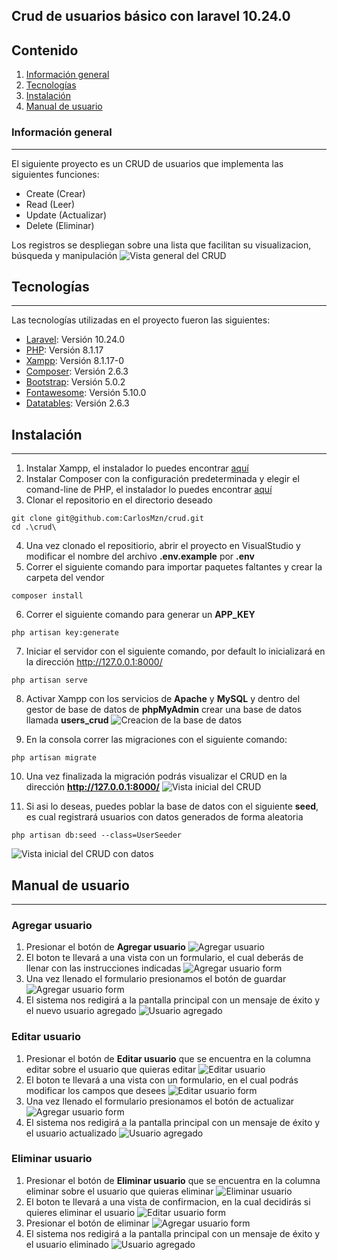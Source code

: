 ## Crud de usuarios básico con laravel 10.24.0

## Contenido
1. [Información general](#información-general)
2. [Tecnologías](#tecnologías)
3. [Instalación](#instalación)
4. [Manual de usuario](#manual-de-usuario)
### Información general
***
El siguiente proyecto es un CRUD de usuarios que implementa las siguientes funciones: 
- Create (Crear)
- Read (Leer)
- Update (Actualizar)
- Delete (Eliminar)
  
Los registros se despliegan sobre una lista que facilitan su visualizacion, búsqueda y manipulación
![Vista general del CRUD](https://drive.google.com/uc?export=view&id=1DzhZ0ebrKXemKw_JN8uZpaDdm15qQVDd)
## Tecnologías
***
Las tecnologías utilizadas en el proyecto fueron las siguientes:
* [Laravel](https://laravel.com/docs/10.x/releases): Versión 10.24.0
* [PHP](https://www.php.net/releases/8_1_17.php): Versión 8.1.17
* [Xampp](https://www.apachefriends.org/es/download.html): Versión 8.1.17-0
* [Composer](https://getcomposer.org/download/): Versión 2.6.3
* [Bootstrap](https://getbootstrap.com/docs/5.0/getting-started/introduction/): Versión 5.0.2
* [Fontawesome](https://fontawesome.com/v5/docs): Versión 5.10.0
* [Datatables](https://datatables.net/examples/styling/bootstrap5.html): Versión 2.6.3
  
## Instalación
***
1. Instalar Xampp, el instalador lo puedes encontrar [aquí](https://www.apachefriends.org/es/download.html)
2. Instalar Composer con la configuración predeterminada y elegir el comand-line de PHP, el instalador lo puedes encontrar [aquí](https://getcomposer.org/download/)
3. Clonar el repositorio en el directorio deseado
```
git clone git@github.com:CarlosMzn/crud.git
cd .\crud\
```
4. Una vez clonado el repositiorio, abrir el proyecto en VisualStudio y modificar el nombre del archivo **.env.example** por **.env**
5. Correr el siguiente comando para importar paquetes faltantes y crear la carpeta del vendor
```
composer install
```
6. Correr el siguiente comando para generar un **APP_KEY**
```
php artisan key:generate
```
7. Iniciar el servidor con el siguiente comando, por default lo inicializará en la dirección http://127.0.0.1:8000/
```
php artisan serve
```
8. Activar Xampp con los servicios de **Apache** y **MySQL** y dentro del gestor de base de datos de **phpMyAdmin** crear una base de datos llamada **users_crud**
![Creacion de la base de datos](https://drive.google.com/uc?export=view&id=1-udcrgI1schZajzWQghRJVlIy0eWBhuL)

9. En la consola correr las migraciones con el siguiente comando:
```
php artisan migrate
```
10. Una vez finalizada la migración podrás visualizar el CRUD en la dirección **http://127.0.0.1:8000/**
![Vista inicial del CRUD](https://drive.google.com/uc?export=view&id=1_FKnDgokkyjUtBNauNQRgVqMzCcd3x7v)

11. Si asi lo deseas, puedes poblar la base de datos con el siguiente **seed**, es cual registrará usuarios con datos generados de forma aleatoria
```
php artisan db:seed --class=UserSeeder
```
![Vista inicial del CRUD con datos](https://drive.google.com/uc?export=view&id=10Gsq0ag0U4ciuOaWVuTAeqnaB5dOWZxW)


## Manual de usuario
***
### Agregar usuario
1. Presionar el botón de **Agregar usuario**
![Agregar usuario](https://drive.google.com/uc?export=view&id=1hvUMtxU-S3t81k1SnPCdwtaWxee1_aPy)
2. El boton te llevará a una vista con un formulario, el cual deberás de llenar con las instrucciones indicadas
![Agregar usuario form](https://drive.google.com/uc?export=view&id=1WMTjdVMhnn3xMcefIXU4uIIuzb_gCLCr)
3. Una vez llenado el formulario presionamos el botón de guardar
![Agregar usuario form](https://drive.google.com/uc?export=view&id=1RMU1PnoML2JbTdseUg35ud6v9knz0Noy)
4. El sistema nos redigirá a la pantalla principal con un mensaje de éxito y el nuevo usuario agregado
![Usuario agregado](https://drive.google.com/uc?export=view&id=1Fiwsytq50qtlzTETsgG3FDS1MZWoBaw2)

### Editar usuario
1. Presionar el botón de **Editar usuario** que se encuentra en la columna editar sobre el usuario que quieras editar
![Editar usuario](https://drive.google.com/uc?export=view&id=1ol1-BvOBJtMJpQetPXn5bdELsSw1mn7c)
2. El boton te llevará a una vista con un formulario, en el cual podrás modificar los campos que desees
![Editar usuario form](https://drive.google.com/uc?export=view&id=1s-_UxDzzwP5BCxaqH_y2MxduhbPuYl9p)
3. Una vez llenado el formulario presionamos el botón de actualizar
![Agregar usuario form](https://drive.google.com/uc?export=view&id=11ICBOLD62UbkDjKSxgQZa_xm3e-6zYba)
4. El sistema nos redigirá a la pantalla principal con un mensaje de éxito y el usuario actualizado
![Usuario agregado](https://drive.google.com/uc?export=view&id=1RA0OLXVQwy1jtbvBRvx4SKiuYvK2bQUf)

### Eliminar usuario
1. Presionar el botón de **Eliminar usuario** que se encuentra en la columna eliminar sobre el usuario que quieras eliminar
![Eliminar usuario](https://drive.google.com/uc?export=view&id=1v13K8naj98EJpAhZIZL3Iv5vnJPvl2nf)
2. El boton te llevará a una vista de confirmacion, en la cual decidirás si quieres eliminar el usuario
![Editar usuario form](https://drive.google.com/uc?export=view&id=19HSiviMspY2bgEu4pd2OAegmh8N_Du6F)
3. Presionar el botón de eliminar
![Agregar usuario form](https://drive.google.com/uc?export=view&id=1dMQQiOzK_rt-GYNcg3oMs8Ax1w9KbKzV)
4. El sistema nos redigirá a la pantalla principal con un mensaje de éxito y el usuario eliminado
![Usuario agregado](https://drive.google.com/uc?export=view&id=1HWnyNNhblbuldwmq8YweFIn9fs-EJrYO)
